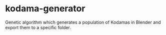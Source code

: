 # kodama-generator
Genetic algorithm which generates a population of Kodamas in Blender and export them to a specific folder.

